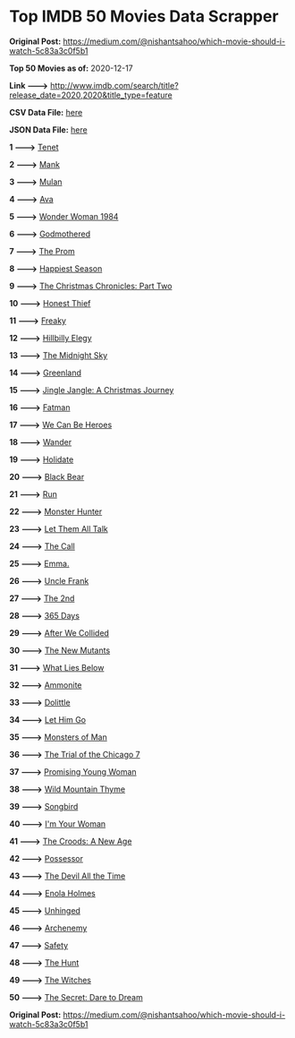 # Top IMDB 50 Movies Data Scrapper

**Original Post:** https://medium.com/@nishantsahoo/which-movie-should-i-watch-5c83a3c0f5b1

**Top 50 Movies as of:** 2020-12-17

**Link --->** http://www.imdb.com/search/title?release_date=2020,2020&title_type=feature

**CSV Data File:** [here](/Data/data.csv)

**JSON Data File:** [here](/Data/data.json)

**1 --->** [Tenet](https://www.imdb.com/title/tt6723592/?ref_=adv_li_tt)

**2 --->** [Mank](https://www.imdb.com/title/tt10618286/?ref_=adv_li_tt)

**3 --->** [Mulan](https://www.imdb.com/title/tt4566758/?ref_=adv_li_tt)

**4 --->** [Ava](https://www.imdb.com/title/tt8784956/?ref_=adv_li_tt)

**5 --->** [Wonder Woman 1984](https://www.imdb.com/title/tt7126948/?ref_=adv_li_tt)

**6 --->** [Godmothered](https://www.imdb.com/title/tt11681250/?ref_=adv_li_tt)

**7 --->** [The Prom](https://www.imdb.com/title/tt10161886/?ref_=adv_li_tt)

**8 --->** [Happiest Season](https://www.imdb.com/title/tt8522006/?ref_=adv_li_tt)

**9 --->** [The Christmas Chronicles: Part Two](https://www.imdb.com/title/tt11057644/?ref_=adv_li_tt)

**10 --->** [Honest Thief](https://www.imdb.com/title/tt1838556/?ref_=adv_li_tt)

**11 --->** [Freaky](https://www.imdb.com/title/tt10919380/?ref_=adv_li_tt)

**12 --->** [Hillbilly Elegy](https://www.imdb.com/title/tt6772802/?ref_=adv_li_tt)

**13 --->** [The Midnight Sky](https://www.imdb.com/title/tt10539608/?ref_=adv_li_tt)

**14 --->** [Greenland](https://www.imdb.com/title/tt7737786/?ref_=adv_li_tt)

**15 --->** [Jingle Jangle: A Christmas Journey](https://www.imdb.com/title/tt7736496/?ref_=adv_li_tt)

**16 --->** [Fatman](https://www.imdb.com/title/tt10310140/?ref_=adv_li_tt)

**17 --->** [We Can Be Heroes](https://www.imdb.com/title/tt10600398/?ref_=adv_li_tt)

**18 --->** [Wander](https://www.imdb.com/title/tt9689696/?ref_=adv_li_tt)

**19 --->** [Holidate](https://www.imdb.com/title/tt9866072/?ref_=adv_li_tt)

**20 --->** [Black Bear](https://www.imdb.com/title/tt9601220/?ref_=adv_li_tt)

**21 --->** [Run](https://www.imdb.com/title/tt8633478/?ref_=adv_li_tt)

**22 --->** [Monster Hunter](https://www.imdb.com/title/tt6475714/?ref_=adv_li_tt)

**23 --->** [Let Them All Talk](https://www.imdb.com/title/tt10808832/?ref_=adv_li_tt)

**24 --->** [The Call](https://www.imdb.com/title/tt10530176/?ref_=adv_li_tt)

**25 --->** [Emma.](https://www.imdb.com/title/tt9214832/?ref_=adv_li_tt)

**26 --->** [Uncle Frank](https://www.imdb.com/title/tt11327514/?ref_=adv_li_tt)

**27 --->** [The 2nd](https://www.imdb.com/title/tt11697484/?ref_=adv_li_tt)

**28 --->** [365 Days](https://www.imdb.com/title/tt10886166/?ref_=adv_li_tt)

**29 --->** [After We Collided](https://www.imdb.com/title/tt10362466/?ref_=adv_li_tt)

**30 --->** [The New Mutants](https://www.imdb.com/title/tt4682266/?ref_=adv_li_tt)

**31 --->** [What Lies Below](https://www.imdb.com/title/tt9264728/?ref_=adv_li_tt)

**32 --->** [Ammonite](https://www.imdb.com/title/tt7983894/?ref_=adv_li_tt)

**33 --->** [Dolittle](https://www.imdb.com/title/tt6673612/?ref_=adv_li_tt)

**34 --->** [Let Him Go](https://www.imdb.com/title/tt9340860/?ref_=adv_li_tt)

**35 --->** [Monsters of Man](https://www.imdb.com/title/tt6456326/?ref_=adv_li_tt)

**36 --->** [The Trial of the Chicago 7](https://www.imdb.com/title/tt1070874/?ref_=adv_li_tt)

**37 --->** [Promising Young Woman](https://www.imdb.com/title/tt9620292/?ref_=adv_li_tt)

**38 --->** [Wild Mountain Thyme](https://www.imdb.com/title/tt6842770/?ref_=adv_li_tt)

**39 --->** [Songbird](https://www.imdb.com/title/tt12592252/?ref_=adv_li_tt)

**40 --->** [I'm Your Woman](https://www.imdb.com/title/tt10243992/?ref_=adv_li_tt)

**41 --->** [The Croods: A New Age](https://www.imdb.com/title/tt2850386/?ref_=adv_li_tt)

**42 --->** [Possessor](https://www.imdb.com/title/tt5918982/?ref_=adv_li_tt)

**43 --->** [The Devil All the Time](https://www.imdb.com/title/tt7395114/?ref_=adv_li_tt)

**44 --->** [Enola Holmes](https://www.imdb.com/title/tt7846844/?ref_=adv_li_tt)

**45 --->** [Unhinged](https://www.imdb.com/title/tt10059518/?ref_=adv_li_tt)

**46 --->** [Archenemy](https://www.imdb.com/title/tt11274100/?ref_=adv_li_tt)

**47 --->** [Safety](https://www.imdb.com/title/tt10649016/?ref_=adv_li_tt)

**48 --->** [The Hunt](https://www.imdb.com/title/tt8244784/?ref_=adv_li_tt)

**49 --->** [The Witches](https://www.imdb.com/title/tt0805647/?ref_=adv_li_tt)

**50 --->** [The Secret: Dare to Dream](https://www.imdb.com/title/tt4411584/?ref_=adv_li_tt)

**Original Post:** https://medium.com/@nishantsahoo/which-movie-should-i-watch-5c83a3c0f5b1
